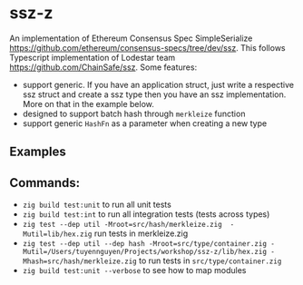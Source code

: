 # ssz-z
An implementation of Ethereum Consensus Spec SimpleSerialize https://github.com/ethereum/consensus-specs/tree/dev/ssz. This follows Typescript implementation of Lodestar team https://github.com/ChainSafe/ssz. Some features:
- support generic. If you have an application struct, just write a respective ssz struct and create a ssz type then you have an ssz implementation. More on that in the example below.
- designed to support batch hash through `merkleize` function
- support generic `HashFn` as a parameter when creating a new type

## Examples

## Commands:
- `zig build test:unit` to run all unit tests
- `zig build test:int` to run all integration tests (tests across types)
- `zig test --dep util -Mroot=src/hash/merkleize.zig  -Mutil=lib/hex.zig` run tests in merkleize.zig
- `zig test --dep util --dep hash -Mroot=src/type/container.zig -Mutil=/Users/tuyennguyen/Projects/workshop/ssz-z/lib/hex.zig -Mhash=src/hash/merkleize.zig` to run tests in `src/type/container.zig`
- `zig build test:unit --verbose` to see how to map modules